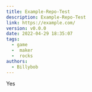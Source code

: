 ```yaml
---
title: Example-Repo-Test
description: Example-Repo-Test
link: https://example.com/
version: v0.0.0
date: 2022-04-29 18:35:07
tags:
  - game
  -  maker
  -  rocks
authors:
  - Billybob
---
```


Yes
